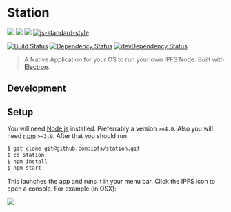 # Station

[![](https://img.shields.io/badge/made%20by-Protocol%20Labs-blue.svg?style=flat-square)](http://ipn.io) [![](https://img.shields.io/badge/project-IPFS-blue.svg?style=flat-square)](http://ipfs.io/) [![](https://img.shields.io/badge/freenode-%23ipfs-blue.svg?style=flat-square)](http://webchat.freenode.net/?channels=%23ipfs) [![js-standard-style](https://img.shields.io/badge/code%20style-standard-brightgreen.svg?style=flat-square)](https://github.com/ipfs/station)

[![Build Status](https://img.shields.io/travis/ipfs/station/master.svg?style=flat-square)](https://travis-ci.org/ipfs/station) [![Dependency Status](https://img.shields.io/david/ipfs/station.svg?style=flat-square)](https://david-dm.org/ipfs/station) [![devDependency Status](https://img.shields.io/david/dev/ipfs/station.svg?style=flat-square)](https://david-dm.org/ipfs/station#info=devDependencies)

> A Native Application for your OS to run your own IPFS Node. Built with [Electron](http://electron.atom.io/).

## Development

## Setup

You will need [Node.js](https://nodejs.org/en/) installed. Preferrably a version `>=4.0`. Also you will need [npm](npmjs.org) `>=3.0`. After that you should run

```bash
$ git clone git@github.com:ipfs/station.git
$ cd station
$ npm install
$ npm start
```

This launches the app and runs it in your menu bar. Click the IPFS icon to open a console. For example (in OSX):

![](https://ipfs.io/ipfs/QmaufMhYVWPKwhC1jSb4qHBxgiahrq9ct2hgqk5cZxeE7s)
